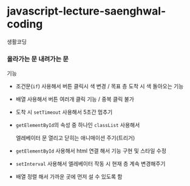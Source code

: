 # javascript-lecture-saenghwal-coding
생활코딩



### 올라가는 문 내려가는 문
기능

- 조건문(`if`) 사용해서 버튼 클릭시 색 변경 / 목표 층 도착 시 색 돌아오는 기능
- 배열 사용해서 버튼 여러개 클릭 기능 / 중복 클릭 불가
- 도착 시 `setTimeout` 사용해서 5초간 멈추기
- `getElementById`의 속성 중 하나인 `classList` 사용해서
    
    엘레베이터 문 열리고 닫히는 애니매이션 주기(트리거)
    
- `getElementById` 사용해서 html 연결 해서 기능 구현 및 스타일 수정
- `setInterval` 사용해서 엘레베이터 작동 시 현재 층 계속 변경해주기
- 배열 정렬 해서 가까운 곳에 먼저 설 수 있도록 함
